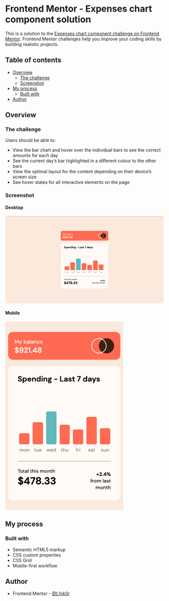 # Frontend Mentor - Expenses chart component solution

This is a solution to the [Expenses chart component challenge on Frontend Mentor](https://www.frontendmentor.io/challenges/expenses-chart-component-e7yJBUdjwt). Frontend Mentor challenges help you improve your coding skills by building realistic projects. 

## Table of contents

- [Overview](#overview)
  - [The challenge](#the-challenge)
  - [Screenshot](#screenshot)
- [My process](#my-process)
  - [Built with](#built-with)
- [Author](#author)

## Overview

### The challenge

Users should be able to:

- View the bar chart and hover over the individual bars to see the correct amounts for each day
- See the current day’s bar highlighted in a different colour to the other bars
- View the optimal layout for the content depending on their device’s screen size
- See hover states for all interactive elements on the page

### Screenshot

#### Desktop
![](./images/desktop-screenshot.png)

#### Mobile
![](./images/mobile-screenshot.png)

## My process

### Built with

- Semantic HTML5 markup
- CSS custom properties
- CSS Grid
- Mobile-first workflow

## Author

- Frontend Mentor - [@L1nk0r](https://www.frontendmentor.io/profile/L1nk0r)


